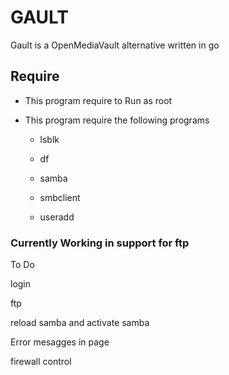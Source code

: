 # GAULT

Gault is a OpenMediaVault alternative written in go

## Require

+ This program require to Run as root

+ This program require the following programs

	- lsblk
	
	- df
	
	- samba
	
	- smbclient
	
	- useradd


### Currently Working in support for ftp


To Do

login

ftp

reload samba and activate samba

Error mesagges in page

firewall control
